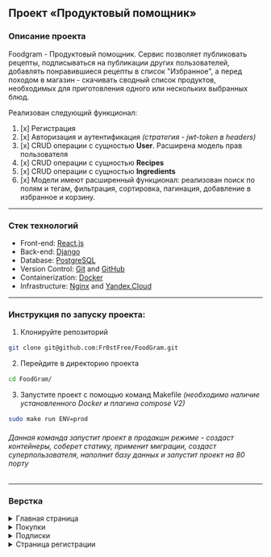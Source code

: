 ## Проект «Продуктовый помощник»
### Описание проекта
Foodgram - Продуктовый помощник. Сервис позволяет публиковать рецепты, подписываться на публикации других пользователей, добавлять понравившиеся рецепты в список "Избранное", а перед походом в магазин - скачивать сводный список продуктов, необходимых для приготовления одного или нескольких выбранных блюд.

Реализован следующий функционал:

1. [x] Регистрация
2. [x] Авторизация и аутентификация _(стратегия - jwt-token в headers)_
3. [x] CRUD операции с сущностью **User**. Расширена модель прав пользователя
4. [x] CRUD операции с сущностью **Recipes**
5. [x] CRUD операции с сущностью **Ingredients**
6. [x] Модели имеют расширенный функционал: реализован поиск по полям и тегам, фильтрация, сортировка, пагинация, добавление в избранное и корзину.

---

### Стек технологий
- Front-end: [React.js](https://react.dev/)
- Back-end: [Django](https://www.djangoproject.com/)
- Database: [PostgreSQL](https://www.postgresql.org/)
- Version Control: [Git](https://git-scm.com/) and [GitHub](https://github.com/)
- Containerization: [Docker](https://www.docker.com/)
- Infrastructure: [Nginx](https://nginx.org/) and [Yandex.Cloud](https://cloud.yandex.ru/)

---

### Инструкция по запуску проекта:

1. Клонируйте репозиторий
```bash
git clone git@github.com:Fr0stFree/FoodGram.git
```
2. Перейдите в директорию проекта
```bash
cd FoodGram/
```
3. Запустите проект с помощью команд Makefile 
_(необходимо наличие установленного Docker и плагина compose V2)_
```bash
sudo make run ENV=prod
```
###### Данная команда запустит проект в продакшн режиме - создаст контейнеры, соберет статику, применит миграции, создаст суперпользователя, наполнит базу данных и запустит проект на 80 порту

---

### Верстка 

<section>
    <details>
        <summary> Главная страница </summary>
        <img src="./public/images/main.png" alt="Main page" />
    </details>
    <details>
        <summary> Покупки </summary>
        <img src="./public/images/shopping_cart.png" alt="Shopping cart"/>
    </details>
    <details>
        <summary> Подписки </summary>
        <img src="./public/images/subscriptions.png" alt="Subscriptions"/>
    </details>
    <details>
        <summary> Страница регистрации </summary>
        <img src="./public/images/signup.png" alt="Signup" />
    </details>
</section>

